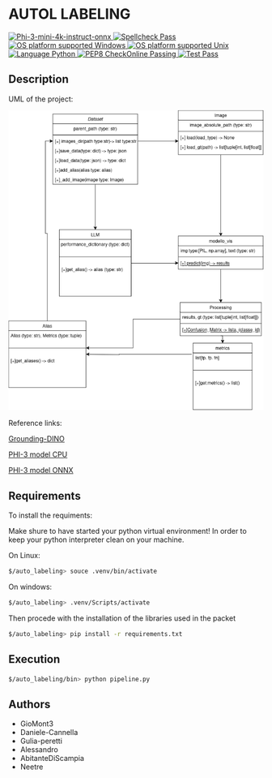 <p align="center">
  <h1>AUTOL LABELING</h1>

  <a href="https://img.shields.io/badge/LLM-phi3%20mini%204k%20onnx-lightblue?style=for-the-badge&logo=phi3">
    <img src="https://img.shields.io/badge/LLM-phi3%20mini%204k%20onnx-lightblue?style=for-the-badge&logo=phi3" alt="Phi-3-mini-4k-instruct-onnx">
  </a>

<a href="https://img.shields.io/badge/Spellcheck-Pass-green?style=flat">
  <img src="https://img.shields.io/badge/Spellcheck-Pass-green?style=flat" alt="Spellcheck Pass">
</a>

<a href="https://img.shields.io/badge/OS%20platform%20supported-Windows-green?style=flat">
  <img src="https://img.shields.io/badge/OS%20platform%20supported-Windows-green?style=flat" alt="OS platform supported Windows">
</a>

<a href="https://img.shields.io/badge/OS%20platform%20supported-Unix-green?style=flat">
  <img src="https://img.shields.io/badge/OS%20platform%20supported-Unix-green?style=flat" alt="OS platform supported Unix">
</a>

<a href="https://img.shields.io/badge/Language-Python-yellowgreen?style=flat">
  <img src="https://img.shields.io/badge/Language-Python-yellowgreen?style=flat" alt="Language Python">
</a>

<a href="https://img.shields.io/badge/PEP8%20CheckOnline-Passing-green">
  <img src="https://img.shields.io/badge/PEP8%20CheckOnline-Passing-green" alt="PEP8 CheckOnline Passing">
</a>

<a href="https://img.shields.io/badge/Test-Pass-green">
  <img src="https://img.shields.io/badge/Test-Pass-green" alt="Test Pass">
</a>

</p>

## Description

UML of the project:

![Image](data/img_readme/SchemaLogicoPipeline.drawio.png)

Reference links:

[Grounding-DINO]()

[PHI-3 model CPU](https://github.com/microsoft/onnxruntime-genai/blob/main/examples/python/phi-3-tutorial.md#run-on-cpu)

[PHI-3 model ONNX](https://huggingface.co/microsoft/Phi-3-mini-4k-instruct-onnx/tree/main/cpu_and_mobile)

## Requirements

To install the requiments:

Make shure to have started your python virtual environment!
In order to keep your python interpreter clean on your machine.

On Linux:

```bash
$/auto_labeling> souce .venv/bin/activate
```

On windows:

```bash
$/auto_labeling> .venv/Scripts/activate
```

Then procede with the installation of the libraries used in the packet

```bash
$/auto_labeling> pip install -r requirements.txt
```

## Execution

```bash
$/auto_labeling/bin> python pipeline.py
```

## Authors

- GioMont3
- Daniele-Cannella
- Gulia-peretti
- Alessandro
- AbitanteDiScampia
- Neetre
